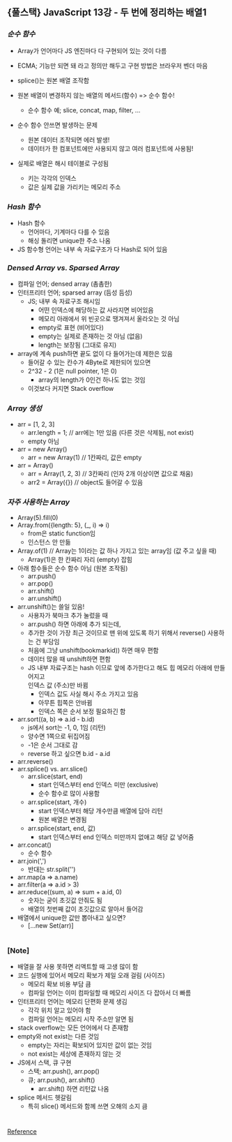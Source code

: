 ## {풀스택} JavaScript 13강 - 두 번에 정리하는 배열1

### _순수 함수_

- Array가 언어마다 JS 엔진마다 다 구현되어 있는 것이 다름
- ECMA; 기능만 되면 돼 라고 정의만 해두고 구현 방법은 브라우저 벤더 마음
- splice()는 원본 배열 조작함
- 원본 배열이 변경하지 않는 배열의 메서드(함수) => 순수 함수!
  - 순수 함수 예; slice, concat, map, filter, ...
- 순수 함수 안쓰면 발생하는 문제

  - 원본 데이터 조작되면 에러 발생!
  - 데이터가 한 컴포넌트에만 사용되지 않고 여러 컴포넌트에 사용됨!

- 실제로 배열은 해시 테이블로 구성됨
  - 키는 각각의 인덱스
  - 값은 실제 값을 가리키는 메모리 주소

### _Hash 함수_

- Hash 함수
  - 언어마다, 기계마다 다를 수 있음
  - 해싱 돌리면 unique한 주소 나옴
- JS 함수형 언어는 내부 속 자료구조가 다 Hash로 되어 있음

### _Densed Array vs. Sparsed Array_

- 컴파일 언어; densed array (촘촘한)
- 인터프리터 언어; sparsed array (듬성 듬성)
  - JS; 내부 속 자료구조 해시임
    - 어떤 인덱스에 해당하는 값 사라지면 비어있음
    - 메모리 아래에서 위 빈곳으로 땡겨져서 올라오는 것 아님
    - empty로 표현 (비어있다)
    - empty는 실제로 존재하는 것 아님 (없음)
    - length는 보장됨 (그대로 유지)
- array에 계속 push하면 끝도 없이 다 들어가는데 제한은 있음
  - 들어갈 수 있는 칸수가 4Byte로 제한되어 있으면
  - 2^32 - 2 (1은 null pointer, 1은 0)
    - array의 length가 0인건 하나도 없는 것임
  - 이것보다 커지면 Stack overflow

### _Array 생성_

- arr = [1, 2, 3]
  - arr.length = 1; // arr에는 1만 있음 (다른 것은 삭제됨, not exist)
  - empty 아님
- arr = new Array()
  - arr = new Array(1) // 1칸짜리, 값은 empty
- arr = Array()
  - arr = Array(1, 2, 3) // 3칸짜리 (인자 2개 이상이면 값으로 채움)
  - arr2 = Array({}) // object도 들어갈 수 있음

### _자주 사용하는 Array_

- Array(5).fill(0)
- Array.from({length: 5}, (\_, i) => i)
  - from은 static function임
  - 인스턴스 안 만듦
- Array.of(1) // Array는 1이라는 값 하나 가지고 있는 array임 (값 주고 싶을 때)
  - Array(1)은 한 칸짜리 자리 (empty) 잡힘
- 아래 함수들은 순수 함수 아님 (원본 조작됨)
  - arr.push()
  - arr.pop()
  - arr.shift()
  - arr.unshift()
- arr.unshift()는 쓸일 있음!
  - 사용자가 북마크 추가 눌렀을 때
  - arr.push() 하면 아래에 추가 되는데,
  - 추가한 것이 가장 최근 것이므로 맨 위에 있도록 하기 위해서 reverse() 사용하는 건 부담임
  - 처음에 그냥 unshift(bookmarkid)) 하면 매우 편함
  - 데이터 많을 때 unshift하면 편함
  - JS 내부 자료구조는 hash 이므로 앞에 추가한다고 해도 힙 메모리 아래에 만들어지고 <br/>
    인덱스 값 (주소)만 바뀜
    - 인덱스 값도 사실 해시 주소 가지고 있음
    - 아무튼 힙쪽은 안바뀜
    - 인덱스 쪽은 순서 보정 필요하긴 함
- arr.sort((a, b) => a.id - b.id)
  - js에서 sort는 -1, 0, 1임 (리턴)
  - 양수면 1쪽으로 뒤집어짐
  - -1은 순서 그대로 감
  - reverse 하고 싶으면 b.id - a.id
- arr.reverse()
- arr.splice() vs. arr.slice()
  - arr.slice(start, end)
    - start 인덱스부터 end 인덱스 미만 (exclusive)
    - 순수 함수로 많이 사용함
  - arr.splice(start, 개수)
    - start 인덱스부터 해당 개수만큼 배열에 담아 리턴
    - 원본 배열은 변경됨
  - arr.splice(start, end, 값)
    - start 인덱스부터 end 인덱스 미만까지 없애고 해당 값 넣어줌
- arr.concat()
  - 순수 함수
- arr.join(',')
  - 반대는 str.split('')
- arr.map(a => a.name)
- arr.filter(a => a.id > 3)
- arr.reduce((sum, a) => sum + a.id, 0)
  - 숫자는 굳이 초깃값 안줘도 됨
  - 배열의 첫번째 값이 초깃값으로 알아서 들어감
- 배열에서 unique한 값만 뽑아내고 싶으면?
  - [...new Set(arr)]

#

### [Note]

- 배열을 잘 사용 못하면 리액트할 때 고생 많이 함
- 코드 실행에 있어서 메모리 확보가 제일 오래 걸림 (사이즈)
  - 메모리 확보 비용 부담 큼
  - 컴파일 언어는 이미 컴파일할 때 메모리 사이즈 다 잡아서 더 빠름
- 인터프리터 언어는 메모리 단편화 문제 생김
  - 각각 위치 알고 있어야 함
  - 컴파일 언어는 메모리 시작 주소만 알면 됨
- stack overflow는 모든 언어에서 다 존재함
- empty와 not exist는 다른 것임
  - empty는 자리는 확보되어 있지만 값이 없는 것임
  - not exist는 세상에 존재하지 않는 것
- JS에서 스택, 큐 구현
  - 스택; arr.push(), arr.pop()
  - 큐; arr.push(), arr.shift()
    - arr.shift() 하면 리턴값 나옴
- splice 메서드 헷갈림
  - 특히 slice() 메서드와 함께 쓰면 오해의 소지 큼

#

[Reference](https://www.youtube.com/watch?v=6T_Qr3Dfg-A&ab_channel=%EC%8B%9C%EB%8B%88%EC%96%B4%EC%BD%94%EB%94%A9)
